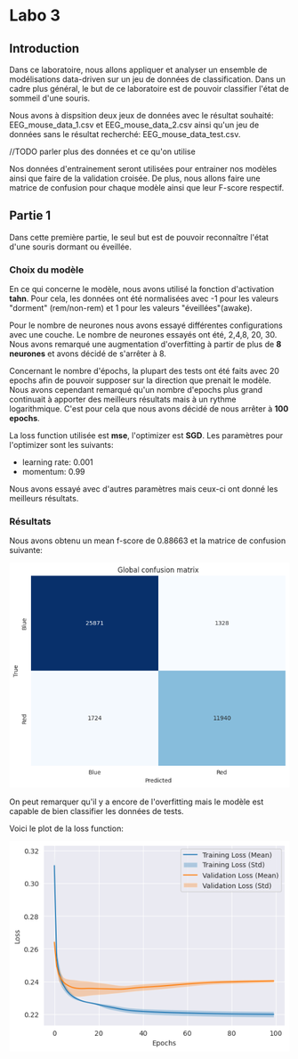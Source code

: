# Labo 3 

## Introduction
Dans ce laboratoire, nous allons appliquer et analyser un ensemble de modélisations data-driven sur un jeu de données de classification.
Dans un cadre plus général, le but de ce laboratoire est de pouvoir classifier l'état de sommeil d'une souris.

Nous avons à dispsition deux jeux de données avec le résultat souhaité: EEG_mouse_data_1.csv et EEG_mouse_data_2.csv ainsi qu'un jeu 
de données sans le résultat recherché: EEG_mouse_data_test.csv.

//TODO parler plus des données et ce qu'on utilise

Nos données d'entrainement seront utilisées pour entrainer nos modèles ainsi que faire de la validation croisée.
De plus, nous allons faire une matrice de confusion pour chaque modèle ainsi que leur F-score respectif.
## Partie 1

Dans cette première partie, le seul but est de pouvoir reconnaître l'état d'une souris dormant ou éveillée.

### Choix du modèle

En ce qui concerne le modèle, nous avons utilisé la fonction d'activation **tahn**. 
Pour cela, les données ont été normalisées avec -1 pour les valeurs "dorment" (rem/non-rem) et 1 pour les valeurs "éveillées"(awake).

Pour le nombre de neurones nous avons essayé différentes configurations avec une couche.
Le nombre de neurones essayés ont été, 2,4,8, 20, 30. Nous avons remarqué une augmentation d'overfitting à partir de plus de **8 neurones** et avons décidé de s'arrêter à 8.

Concernant le nombre d'épochs, la plupart des tests ont été faits avec 20 epochs afin de pouvoir supposer sur la direction que prenait le modèle.
Nous avons cependant remarqué qu'un nombre d'epochs plus grand continuait à apporter des meilleurs résultats mais à un rythme logarithmique.
C'est pour cela que nous avons décidé de nous arrêter à **100 epochs**.

La loss function utilisée est  **mse**, l'optimizer est **SGD**. Les paramètres pour l'optimizer sont les suivants:

- learning rate: 0.001
- momentum: 0.99

Nous avons essayé avec d'autres paramètres mais ceux-ci ont donné les meilleurs résultats.

### Résultats

Nous avons obtenu un mean f-score de 0.88663 et la matrice de confusion suivante:

![Matrice de confusion](./figures/p1_matrix.png)

On peut remarquer qu'il y a encore de l'overfitting mais le modèle est capable de bien classifier les données de tests.

Voici le plot de la loss function:

![Loss function](./figures/p1_history.png)


